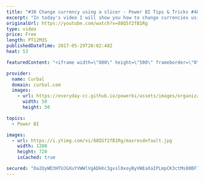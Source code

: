 ```yaml
---
title: "#38 Change currency using a slicer - Power BI Tips & Tricks #48"
excerpt: "In today's video I will show you how to change currencies using a slicer. The user will be able to convert sales to different currencies by choosing a currency from a slicer. The new measure that calculates the new values in the selected currency will be then formatted to the relevant currency.  To download"
originalUrl: https://youtube.com/watch?v=88QSf2fB1Rg
type: video
price: Free
length: PT12M3S
publishedDateTime: 2017-05-29T20:02:48Z
heat: 53

featuredContent: "<iframe width=\"800\" height=\"500\" frameborder=\"0\" src=\"https://www.youtube.com/embed/88QSf2fB1Rg\" allow=\"accelerometer; autoplay; encrypted-media; gyroscope; picture-in-picture\" allowfullscreen></iframe>"

provider:
  name: Curbal
  domain: curbal.com
  images:
    - url: https://everyday-cc.github.io/powerbi/assets/images/organizations/curbal.com-50x50.jpg
      width: 50
      height: 50

topics:
  - Power BI

images:
  - url: https://i.ytimg.com/vi/88QSf2fB1Rg/maxresdefault.jpg
    width: 1280
    height: 720
    isCached: true

secured: "Da2OyWD3HTUJGXuYVWWlVgADkKc3gvsl0xoyByVWEaXaIPLmpCK3ctMs80BF7J54/KgeqML/nfMepqPaPQmu7YwYzoIhnT8E2UXpb14+bX0pt0aCElsUiOk6Y38Rum1Tem1DE8tn56g/V7xXQ4cYnD1uPtEvUBoYnOqlriUwoOjulm1jITiCa1fvOZDPZaZA65QtCAyDkIsRNOcyC0A5inFHPHRfI6wLqS3NOlijlfSk6aG0qosMCbC/RHuRHJHh+ZKIC8/zQNX0Zci4zJm6Qd6BZttjFVnQuDPCfD+HgVe64+cvH118iOad34j7nI9ol82agQxoGrVWnFgmwdOSuRs1iiWsiq6bAZc3ES7DmpoaS6e/M+AUtWfjp8Kr8tlI63fRZ+i6gi/ySkaVV4vaMm/O38V3+zxnfySqHrzJSRY=;PcFC4FtR9fQHeowiu2TDRw=="
---
```


